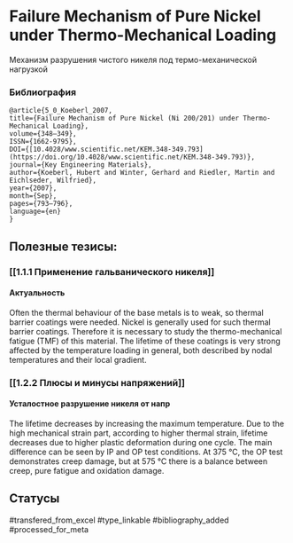 # Failure Mechanism of Pure Nickel under Thermo-Mechanical Loading

Механизм разрушения чистого никеля под термо-механической нагрузкой

### Библиография
```
@article{5_0_Koeberl_2007,
title={Failure Mechanism of Pure Nickel (Ni 200/201) under Thermo-Mechanical Loading},
volume={348–349},
ISSN={1662-9795},
DOI={[10.4028/www.scientific.net/KEM.348-349.793](https://doi.org/10.4028/www.scientific.net/KEM.348-349.793)},
journal={Key Engineering Materials},
author={Koeberl, Hubert and Winter, Gerhard and Riedler, Martin and Eichlseder, Wilfried},
year={2007},
month={Sep},
pages={793–796},
language={en}
}
```

## Полезные тезисы:
### [[1.1.1 Применение гальванического никеля]]
#### Актуальность
Often the thermal behaviour of the base metals is to weak, so thermal barrier coatings were needed. Nickel is generally used for such thermal barrier coatings. Therefore it is necessary to study the thermo-mechanical fatigue (TMF) of this material. The lifetime of these coatings is very strong affected by the temperature loading in general, both described by nodal
temperatures and their local gradient.

### [[1.2.2 Плюсы и минусы напряжений]]
#### Усталостное разрушение никеля от напр
The lifetime decreases by increasing the maximum temperature. Due to the high mechanical strain part, according to higher thermal strain, lifetime decreases due to higher plastic deformation during one cycle. The main difference can be seen by IP and OP test conditions. At 375 °C, the OP test demonstrates creep damage, but at 575 °C there is a balance between creep, pure fatigue and oxidation damage.

## Статусы
#transfered_from_excel 
#type_linkable 
#bibliography_added
#processed_for_meta
